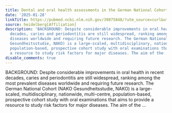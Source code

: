 ```yaml
---
title: Dental and oral health assessments in the German National Cohort (NAKO)
date: '2025-01-28'
linkTitle: https://pubmed.ncbi.nlm.nih.gov/39875848/?utm_source=curl&utm_medium=rss&utm_campaign=pubmed-2&utm_content=1FakS-2QOkCT8HsMOQP1bCRQ4YzyumYOmxmF0moLsQ3dFB1E9V&fc=20220326224207&ff=20250129170949&v=2.18.0.post9+e462414
source: heidelberg[Affiliation]
description: 'BACKGROUND: Despite considerable improvements in oral health in recent
  decades, caries and periodontitis are still widespread, ranking among the most prevalent
  diseases worldwide and requiring future research. The German National Cohort (NAKO
  Gesundheitsstudie, NAKO) is a large-scaled, multidisciplinary, nationwide, multi-centre,
  population-based, prospective cohort study with oral examinations that aims to provide
  a resource to study risk factors for major diseases. The aim of the ...'
disable_comments: true
---
```

BACKGROUND: Despite considerable improvements in oral health in recent decades, caries and periodontitis are still widespread, ranking among the most prevalent diseases worldwide and requiring future research. The German National Cohort (NAKO Gesundheitsstudie, NAKO) is a large-scaled, multidisciplinary, nationwide, multi-centre, population-based, prospective cohort study with oral examinations that aims to provide a resource to study risk factors for major diseases. The aim of the ...